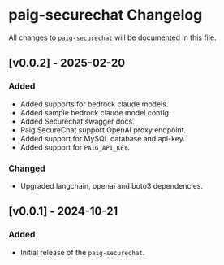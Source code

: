 # paig-securechat Changelog
All changes to `paig-securechat` will be documented in this file.

## [v0.0.2] - 2025-02-20 
### Added
- Added supports for bedrock claude models.
- Added sample bedrock claude model config.
- Added Securechat swagger docs.
- Paig SecureChat support OpenAI proxy endpoint.
- Added support for MySQL database and api-key.
- Added support for `PAIG_API_KEY`.

### Changed
- Upgraded langchain, openai and boto3 dependencies.

## [v0.0.1] - 2024-10-21
### Added
- Initial release of the `paig-securechat`.